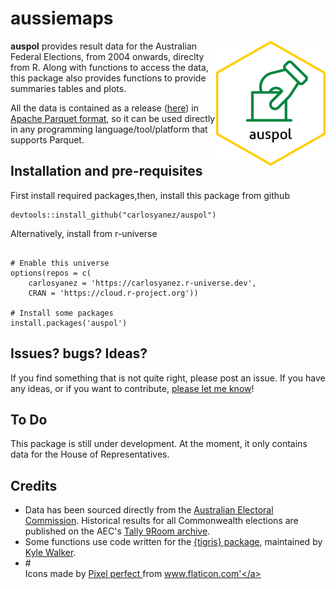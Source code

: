 aussiemaps
================

<img src="https://github.com/carlosyanez/auspol/raw/master/img/hexSticker.png" width = "175" height = "200" align="right" />

**auspol** provides result data for the Australian Federal Elections, from 2004 onwards, direclty from R.
Along with functions to access the data, this package also provides functions to provide summaries tables and plots.

All the data is contained as a release ([here](https://github.com/carlosyanez/auspol/releases/tag/data)) in [Apache Parquet format](https://arrow.apache.org/docs/r/index.html), so it can be used directly in any programming language/tool/platform that supports Parquet.


## Installation and pre-requisites

First install required packages,then, install this package from github

```
devtools::install_github("carlosyanez/auspol")
```
Alternatively, install from r-universe

```

# Enable this universe
options(repos = c(
    carlosyanez = 'https://carlosyanez.r-universe.dev',
    CRAN = 'https://cloud.r-project.org'))

# Install some packages
install.packages('auspol')
```

## Issues? bugs? Ideas?

If you find something that is not quite right, please post an issue. If
you have any ideas, or if you want to contribute, [please let me know](https://twitter.com/messages/25712933-3805104374?recipient_id=25712933&text=Hello%20world)!

## To Do

This package is still under development. At the moment, it only contains data for the House of Representatives.

## Credits

-   Data has been sourced directly from the [Australian Electoral Commission](https://www.aec.gov.au/). Historical results for all Commonwealth elections are published on the AEC's [Tally 9Room archive](https://results.aec.gov.au/).
-  Some functions use code written for the [{tigris} package](https://github.com/walkerke/tigris), maintained by [Kyle Walker](https://github.com/walkerke).
-  #<div> Icons made by <a href="https://www.flaticon.com/authors/pixel-perfect" title="Pixel perfect"> Pixel perfect </a> from <a href="https://www.flaticon.com/" title="Flaticon">www.flaticon.com'</a></div>
